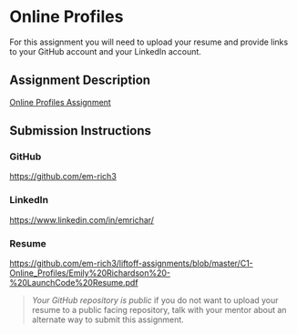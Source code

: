 # Online Profiles
For this assignment you will need to upload your resume and provide links to your GitHub account and your LinkedIn account.

## Assignment Description
[Online Profiles Assignment](https://education.launchcode.org/liftoff/modules/assignments/online-profiles)

## Submission Instructions
 
### GitHub
https://github.com/em-rich3
 
### LinkedIn
https://www.linkedin.com/in/emrichar/

### Resume
https://github.com/em-rich3/liftoff-assignments/blob/master/C1-Online_Profiles/Emily%20Richardson%20-%20LaunchCode%20Resume.pdf

> *Your GitHub repository is public* if you do not want to upload your resume to a public facing repository, talk with your mentor about an alternate way to submit this assignment.
